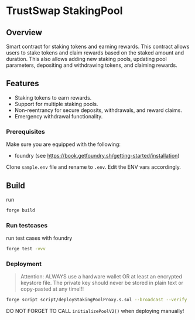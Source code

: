 # TrustSwap StakingPool

## Overview
Smart contract for staking tokens and earning rewards. This contract allows users to stake tokens and claim rewards based on the staked amount and duration. 
This also allows adding new staking pools, updating pool parameters, depositing and withdrawing tokens, and claiming rewards.

## Features
- Staking tokens to earn rewards.
- Support for multiple staking pools.
- Non-reentrancy for secure deposits, withdrawals, and reward claims.
- Emergency withdrawal functionality.


### Prerequisites
Make sure you are equipped with the following:
  - foundry (see https://book.getfoundry.sh/getting-started/installation)

Clone `sample.env` file and rename to `.env`. Edit the ENV vars accordingly.

## Build
run
```sh
forge build
```

### Run testcases

run test cases with foundry
```sh
forge test -vvv
```

### Deployment

> Attention: ALWAYS use a hardware wallet OR at least an encrypted keystore file. The private key should never be stored in plain text or copy-pasted at any time!!!

```sh
forge script script/deployStakingPoolProxy.s.sol --broadcast --verify  --verifier sourcify -vvv --account <KEYSTORE_FILE> -f <NETWORK>
```

DO NOT FORGET TO CALL `initializePoolV2()` when deploying manually!  